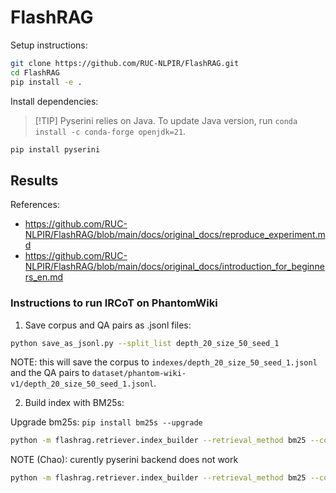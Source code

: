 # FlashRAG

Setup instructions:

```bash
git clone https://github.com/RUC-NLPIR/FlashRAG.git
cd FlashRAG
pip install -e .
```

Install dependencies:

> \[!TIP\]
> Pyserini relies on Java. To update Java version, run `conda install -c conda-forge openjdk=21`.

```bash
pip install pyserini
```

## Results

References:
- https://github.com/RUC-NLPIR/FlashRAG/blob/main/docs/original_docs/reproduce_experiment.md
- https://github.com/RUC-NLPIR/FlashRAG/blob/main/docs/original_docs/introduction_for_beginners_en.md

### Instructions to run IRCoT on PhantomWiki

1. Save corpus and QA pairs as .jsonl files:

```bash
python save_as_jsonl.py --split_list depth_20_size_50_seed_1
```
NOTE: this will save the corpus to `indexes/depth_20_size_50_seed_1.jsonl` and the QA pairs to `dataset/phantom-wiki-v1/depth_20_size_50_seed_1.jsonl`.

2. Build index with BM25s:

Upgrade bm25s: `pip install bm25s --upgrade`

```bash
python -m flashrag.retriever.index_builder --retrieval_method bm25 --corpus_path indexes/depth_20_size_50_seed_1.jsonl --bm25_backend bm25s
```

NOTE (Chao): curently pyserini backend does not work
```bash
python -m flashrag.retriever.index_builder --retrieval_method bm25 --corpus_path indexes/depth_20_size_50_seed_1.jsonl --bm25_backend pyserini --save_dir indexes/
```
